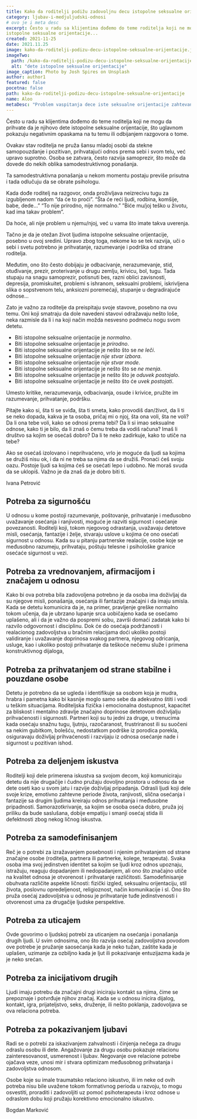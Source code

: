 ```yaml
---
title: Kako da roditelji podižu zadovoljnu decu istopolne seksualne orijentacije?
category: ljubav-i-medjuljudski-odnosi
# ovo je i meta desc
excerpt: Često u radu sa klijentima dođemo do teme roditelja koji ne mogu da prihvate da je njihovo dete
istopolne seksualne orijentacije...
created: 2021-11-25
date: 2021.11.25
image: kako-da-roditelji-podizu-decu-istopolne-seksualne-orijentacije.jpg
imageTwo:
  path: /kako-da-roditelji-podizu-decu-istopolne-seksualne-orijentacije.jpg
  alt: "dete istopolne seksualne orijentacije"
image_caption: Photo by Josh Spires on Unsplash
author: author1
featured: false
pocetna: false
path: kako-da-roditelji-podizu-decu-istopolne-seksualne-orijentacije
name: Aloo
metaDesc: "Problem vaspitanja dece iste seksualne orijentacije zahtevan je za roditelje koji mogu da se postaraju da se osećaju voljeno, podržano i bezbedno"
---
```


Često u radu sa klijentima dođemo do teme roditelja koji ne mogu da prihvate da je njihovo dete
istopolne seksualne orijentacije, što uglavnom pokazuju negativnim opaskama na tu temu ili
odbijanjem razgovora o tome. 

Ovakav stav roditelja ne pruža šansu mladoj osobi da stekne samopouzdanje i pozitivan,
prihvatajući odnos prema sebi i svom telu, već upravo suprotno. Osoba se zatvara, često razvija
samoprezir, što može da dovede do nekih oblika samodestruktivnog ponašanja.

Ta samodestruktivna ponašanja u nekom momentu postaju previše prisutna i tada odlučuju da
se obrate psihologu.

Kada dođe roditelj na razgovor, onda proživljava neizrecivu tugu za izgubljenom nadom “da će
to proći”. “Šta će reći ljudi, rodbina, komšije, babe, dede…” “To nije prirodno, nije normalno.”
”Biće mu/joj teško u životu, kad ima takav problem”.

Da hoće, ali nije problem u njemu/njoj, već u vama što imate takva uverenja.

Tačno je da je otežan život ljudima istopolne seksualne orijentacije, posebno u ovoj sredini.
Upravo zbog toga, nekome ko se tek razvija, uči o sebi i svetu potrebno je prihvatanje,
razumevanje i podrška od strane roditelja.

Međutim, ono što često dobijaju je odbacivanje, nerazumevanje, stid, otuđivanje, prezir,
proterivanje u drugu zemlju, krivicu, bol, tugu. Tada stupaju na snagu samoprezir, potisnuti bes,
razni oblici zavisnosti, depresija, promiskuitet, problemi s ishranom, seksualni problemi,
iskrivljena slika o sopstvenom telu, anksiozni poremećaji, stupanje u degradirajuće odnose…

Zato je važno za roditelje da preispitaju svoje stavove, posebno na ovu temu. Oni koji smatraju
da dole navedeni stavovi odražavaju nešto loše, neka razmisle da li i na koji način možda
nesvesno podmeću nogu svom detetu.


- Biti istopolne seksualne orijentacije je *normalno*.
- Biti istopolne seksualne orijentacije je *prirodno*.
- Biti istopolne seksualne orijentacije je nešto što se *ne leči*.
- Biti istopolne seksualne orijentacije *nije stvar izbora*.
- Biti istopolne seksualne orijentacije *nije stvar mode*.
- Biti istopolne seksualne orijentacije je nešto što se *ne menja*.
- Biti istopolne seksualne orijentacije je nešto što je *oduvek postojalo*.
- Biti istopolne seksualne orijentacije je nešto što će *uvek postojati*.


Umesto kritike, nerazumevanja, odbacivanja, osude i krivice, pružite im razumevanje,
prihvatanje, podršku.

Pitajte kako si, šta ti se sviđa, šta ti smeta, kako provodiš dan/život, da li ti se neko dopada,
kakva je ta osoba, pričaj mi o njoj, šta ona voli, šta ne voli? Da li ona tebe voli, kako se odnosi
prema tebi? Da li si imao seksualne odnose, kako ti je bilo, da li znaš o čemu treba da vodiš
računa? Imaš li društvo sa kojim se osećaš dobro? Da li te neko zadirkuje, kako to utiče na
tebe?

Ako se osećaš izolovano i neprihvaćeno, vrlo je moguće da ljudi sa kojima se družiš nisu ok, i
da ni ne treba sa njima da se družiš. Pronaći ćeš svoju oazu. Postoje ljudi sa kojima ćeš se
osećati lepo i udobno. Ne moraš svuda da se uklopiš. Važno je da znaš da je dobro biti ti.


Ivana Petrović


 ## Potreba za sigurnošću

U odnosu u kome postoji razumevanje, poštovanje, prihvatanje i međusobno uvažavanje osećanja i ranjivosti, moguće je razviti sigurnost i osećanje povezanosti. Roditelji koji, tokom njegovog odrastanja, uvažavaju detetove misli, osećanja, fantazije i želje, stvaraju uslove u kojima će ono osećati sigurnost u odnosu. Kada su u pitanju partnerske realacije, osobe koje se međusobno razumeju, prihvataju, poštuju telesne i psihološke granice osećaće sigurnost u vezi.

 ## Potreba za vrednovanjem, afirmacijom i značajem u odnosu

Kako bi ova potreba bila zadovoljena potrebno je da osoba ima doživljaj da su njegove misli, ponašanja, osećanja ili fantazije značajni i da imaju smisla. Kada se detetu komunicira da je, na primer, pravljenje greške normalno tokom učenja, da je ubrzano lupanje srca uobičajeno kada se osećamo uplašeno, ali i da je važno da pospremi sobu, završi domaći zadatak kako bi razvilo odgovornost i disciplinu. Dok će do osećaja podržanosti i realacionog zadovoljstva u bračnim relacijama doći ukoliko postoji validiranje i uvažavanje doprinosa svakog partnera, njegovog odricanja, usluge, kao i ukoliko postoji prihvatanje da teškoće nečemu služe i primena konstruktivnog dijaloga,

 ## Potreba za prihvatanjem od strane stabilne i pouzdane osobe

Detetu je potrebno da se ugleda i identifikuje sa osobom koja je mudra, hrabra i pametna kako bi kasnije moglo samo sebe da adekvatno štiti i vodi u teškim situacijama. Roditeljska fizička i emocionalna dostupnost, kapacitet za bliskost i mentalno zdravlje značajno doprinose detetovom doživljalju prihvaćenosti i sigurnosti. Partneri koji su tu jedni za druge, u trenucima kada osećaju snažnu tugu, ljutnju, razočaranost, frustriranost ili su suočeni sa nekim gubitkom, bolešću, nedostatkom podrške iz porodica porekla, osiguravaju doživljaj prihvaćenosti i razvijaju iz odnosa osećanje nade i sigurnost u pozitivan ishod.

 ## Potreba za deljenjem iskustva

Roditelji koji dele primerena iskustva sa svojom decom, koji komuniciraju detetu da nije drugačije i čudno pružaju dovoljno prostora u odnosu da se dete oseti kao u svom jatu i razvije doživljaj pripadanja. Odrasli ljudi koji dele svoje krize, emotivno zahtevne periode života, ranjivosti, slična osećanja i fantazije sa drugim ljudima kreiraju odnos prihvatanja i međusobne pripadnosti. Samorazotkrivanje, sa kojim se osoba oseća dobro, pruža joj priliku da bude saslušana, dobije empatiju i smanji osećaj stida ili defektnosti zbog nekog ličnog iskustva.

 ## Potreba za samodefinisanjem

Reč je o potrebi za izražavanjem posebnosti i njenim prihvatanjem od strane značajne osobe (roditelja, partnera ili partnerke, kolege, terapeuta). Svaka osoba ima svoj jedinstven identitet sa kojim se ljudi kroz odnos upoznaju, istražuju, reaguju dopadanjem ili nedopadanjem, ali ono što značajno utiče na kvalitet odnosa je otvorenost i prihvatanje različitosti. Samodefinisanje obuhvata različite aspekte ličnosti: fizički izgled, seksualnu orijentaciju, stil života, poslovnu opredeljenost, religioznost, način komunikacije i sl. Ono što pruža osećaj zadovoljstva u odnosu je prihvatanje tuđe jedinstvenosti i otvorenost uma za drugačije ljudske perspektive.

 ## Potreba za uticajem

Ovde govorimo o ljudskoj potrebi za uticanjem na osećanja i ponašanja drugih ljudi. U svim odnosima, ono što razvija osećaj zadovoljstva povodom ove potrebe je pružanje saosećanja kada je neko tužan, zaštite kada je uplašen, uzimanje za ozbiljno kada je ljut ili pokazivanje entuzijazma kada je je neko srećan.

 ## Potreba za inicijativom drugih

Ljudi imaju potrebu da značajni drugi iniciraju kontakt sa njima, čime se prepoznaje i potvrđuje njihov značaj. Kada se u odnosu inicira dijalog, kontakt, igra, prijateljstvo, seks, druženje, ili nešto poklanja, zadovoljava se ova relaciona potreba.

 ## Potreba za pokazivanjem ljubavi

Radi se o potrebi za iskazivanjem zahvalnosti i činjenja nečega za drugu odraslu osobu ili dete. Angažovanje za drugu osobu pokazuje relacionu zainteresovanost, usmerenost i ljubav. Negovanje ove relacione potrebe ojačava veze, unosi mir i stvara optimizam međusobnog prihvatanja i zadovoljstva odnosom.

Osobe koje su imale traumatsko relaciono iskustvo, ili im neke od ovih potreba nisu bile uvažene tokom formativnog perioda u razvoju, to mogu osvestiti, proraditi i zadovoljiti uz pomoć psihoterapeuta i kroz odnose u odraslom dobu koji pružaju korektivno emocionalno iskustvo.


Bogdan Marković
